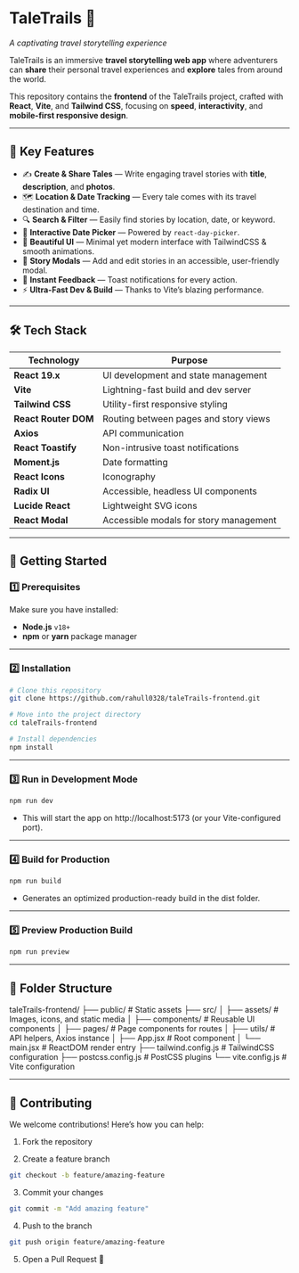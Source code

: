 # TaleTrails 🧭  
_A captivating travel storytelling experience_  

TaleTrails is an immersive **travel storytelling web app** where adventurers can **share** their personal travel experiences and **explore** tales from around the world.  

This repository contains the **frontend** of the TaleTrails project, crafted with **React**, **Vite**, and **Tailwind CSS**, focusing on **speed**, **interactivity**, and **mobile-first responsive design**.  

---

## 🌟 Key Features

- ✍️ **Create & Share Tales** — Write engaging travel stories with **title**, **description**, and **photos**.  
- 🗺 **Location & Date Tracking** — Every tale comes with its travel destination and time.  
- 🔍 **Search & Filter** — Easily find stories by location, date, or keyword.  
- 📅 **Interactive Date Picker** — Powered by `react-day-picker`.  
- 🎨 **Beautiful UI** — Minimal yet modern interface with TailwindCSS & smooth animations.  
- 🔐 **Story Modals** — Add and edit stories in an accessible, user-friendly modal.  
- 🔔 **Instant Feedback** — Toast notifications for every action.  
- ⚡ **Ultra-Fast Dev & Build** — Thanks to Vite’s blazing performance.  

---

## 🛠 Tech Stack

| Technology        | Purpose                                       |
|-------------------|-----------------------------------------------|
| **React 19.x**    | UI development and state management           |
| **Vite**          | Lightning-fast build and dev server           |
| **Tailwind CSS**  | Utility-first responsive styling               |
| **React Router DOM** | Routing between pages and story views    |
| **Axios**         | API communication                             |
| **React Toastify**| Non-intrusive toast notifications              |
| **Moment.js**     | Date formatting                               |
| **React Icons**   | Iconography                                   |
| **Radix UI**      | Accessible, headless UI components            |
| **Lucide React**  | Lightweight SVG icons                         |
| **React Modal**   | Accessible modals for story management        |

---

## 🚀 Getting Started

### 1️⃣ Prerequisites

Make sure you have installed:  
- **Node.js** `v18+`  
- **npm** or **yarn** package manager  

---

### 2️⃣ Installation

```bash
# Clone this repository
git clone https://github.com/rahull0328/taleTrails-frontend.git

# Move into the project directory
cd taleTrails-frontend

# Install dependencies
npm install
```

---

### 3️⃣ Run in Development Mode

```bash
npm run dev
```

- This will start the app on http://localhost:5173 (or your Vite-configured port).

---

### 4️⃣ Build for Production

```bash
npm run build
```

- Generates an optimized production-ready build in the dist folder.

---

### 5️⃣ Preview Production Build

```bash
npm run preview
```

---

## 📂 Folder Structure

taleTrails-frontend/
├── public/                 # Static assets
├── src/
│   ├── assets/             # Images, icons, and static media
│   ├── components/         # Reusable UI components
│   ├── pages/              # Page components for routes
│   ├── utils/              # API helpers, Axios instance
│   ├── App.jsx             # Root component
│   └── main.jsx            # ReactDOM render entry
├── tailwind.config.js      # TailwindCSS configuration
├── postcss.config.js       # PostCSS plugins
└── vite.config.js          # Vite configuration

---

## 🤝 Contributing

We welcome contributions! Here’s how you can help:

1. Fork the repository

2. Create a feature branch

```bash
git checkout -b feature/amazing-feature
```

3. Commit your changes

```bash
git commit -m "Add amazing feature"
```

4. Push to the branch

```bash
git push origin feature/amazing-feature
```

5. Open a Pull Request 🎉
